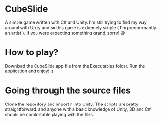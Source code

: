 # CubeSlide

A simple game written with C# and Unity. I'm still trying to find my way around with Unity and so this game is extremely simple ( I'm predominantly an [artist](www.vigneshkrishnan.com) ). If you were expecting something grand, sorry! :satisfied:

# How to play?

Download the CubeSlide.app file from the Executables folder. Run the application and enjoy! :)

# Going through the source files

Clone the repository and import it into Unity. The scripts are pretty straightforward, and anyone with a basic knowledge of Unity, 3D and C# should be comfortable playing with the files.

